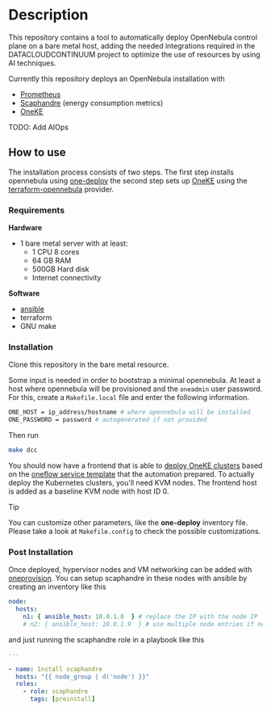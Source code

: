 # Description

This repository contains a tool to automatically deploy OpenNebula control plane on a bare metal host, adding the needed integrations required in the DATACLOUDCONTINUUM project to optimize the use of resources by using AI techniques.

Currently this repository deploys an OpenNebula installation with

- [Prometheus](https://prometheus.io/)
- [Scaphandre](https://hubblo-org.github.io/scaphandre-documentation/index.html) (energy consumption metrics)
- [OneKE](https://github.com/OpenNebula/one-apps/wiki/oneke_intro)

TODO: Add AIOps

## How to use

The installation process consists of two steps. The first step installs opennebula using [one-deploy](https://github.com/OpenNebula/one-deploy) the second step sets up [OneKE](https://github.com/OpenNebula/one-apps/wiki/oneke_intro) using the [terraform-opennebula](https://registry.terraform.io/providers/OpenNebula/opennebula/latest/docs) provider.

### Requirements

**Hardware**

- 1 bare metal server with at least:
  - 1 CPU 8 cores
  - 64 GB RAM
  - 500GB Hard disk
  - Internet connectivity

**Software**

- [ansible](https://github.com/OpenNebula/one-deploy/wiki/sys_reqs#requirements)
- terraform
- GNU make

### Installation

Clone this repository in the bare metal resource.

Some input is needed in order to bootstrap a minimal opennebula. At least a host where opennebula will be provisioned and the `oneadmin` user password. For this, create a `Makefile.local` file and enter the following information.

```bash
ONE_HOST = ip_address/hostname # where opennebula will be installed
ONE_PASSWORD = password # autogenerated if not provided
```

Then run

```bash
make dcc
```

You should now have a frontend that is able to [deploy OneKE clusters](https://github.com/OpenNebula/one-apps/wiki/oneke_deploy#downloading-and-deploying) based on the [oneflow service template](https://docs.opennebula.io/6.10/management_and_operations/multivm_service_management/appflow_use_cli.html#what-is-a-service) that the automation prepared. To actually deploy the Kubernetes clusters, you'll need KVM nodes. The frontend host is added as a baseline KVM node with host ID 0.

> [!TIP]
You can customize other parameters, like the **one-deploy** inventory file. Please take a look at `Makefile.config` to check the possible customizations.

### Post Installation

Once deployed, hypervisor nodes and VM networking can be added with [oneprovision](https://docs.opennebula.io/6.10/provision_clusters/edge_clusters/overview.html). You can setup scaphandre in these nodes with ansible by creating an inventory like this

```yaml
node:
  hosts:
    n1: { ansible_host: 10.0.1.8  } # replace the IP with the node IP
    # n2: { ansible_host: 10.0.1.9  } # use multiple node entries if needed
```

and just running the scaphandre role in a playbook like this

```yaml
---

- name: Install scaphandre
  hosts: "{{ node_group | d('node') }}"
  roles:
    - role: scaphandre
      tags: [preinstall]
```
